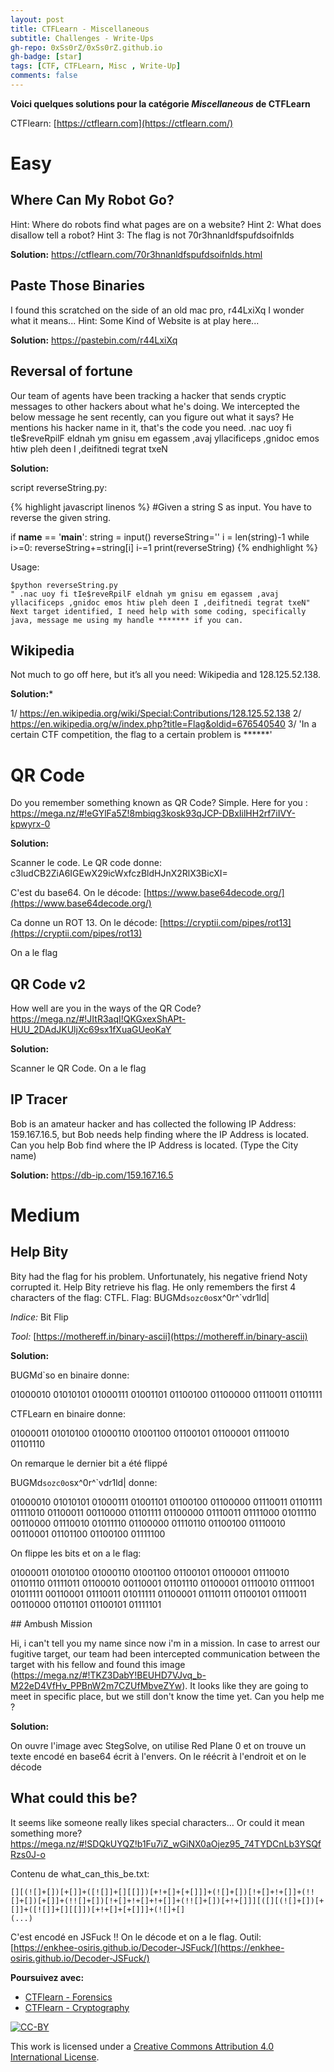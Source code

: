 ```yaml
---
layout: post
title: CTFLearn - Miscellaneous
subtitle: Challenges - Write-Ups 
gh-repo: 0xSs0rZ/0xSs0rZ.github.io
gh-badge: [star]
tags: [CTF, CTFLearn, Misc , Write-Up]
comments: false
---
```


**Voici quelques solutions pour la catégorie _Miscellaneous_ de CTFLearn**

CTFlearn: [https://ctflearn.com](https://ctflearn.com/)

# Easy

## Where Can My Robot Go?

Hint: Where do robots find what pages are on a website? Hint 2: What does disallow tell a robot? Hint 3: The flag is not 70r3hnanldfspufdsoifnlds 

**Solution:** https://ctflearn.com/70r3hnanldfspufdsoifnlds.html

## Paste Those Binaries

I found this scratched on the side of an old mac pro, r44LxiXq I wonder what it means... Hint: Some Kind of Website is at play here...

**Solution:** https://pastebin.com/r44LxiXq

## Reversal of fortune

Our team of agents have been tracking a hacker that sends cryptic messages to other hackers about what he's doing. We intercepted the below message he sent recently, can you figure out what it says? He mentions his hacker name in it, that's the code you need. .nac uoy fi tIe$reveRpilF eldnah ym gnisu em egassem ,avaj yllacificeps ,gnidoc emos htiw pleh deen I ,deifitnedi tegrat txeN

**Solution:**

script reverseString.py:

{% highlight javascript linenos %}
#Given a string S as input. You have to reverse the given string.

if __name__ == '__main__':
    string = input()
    reverseString=''
    i = len(string)-1
    while i>=0:
       reverseString+=string[i]
       i-=1
    print(reverseString)
{% endhighlight %}

Usage:

~~~
$python reverseString.py 
" .nac uoy fi tIe$reveRpilF eldnah ym gnisu em egassem ,avaj yllacificeps ,gnidoc emos htiw pleh deen I ,deifitnedi tegrat txeN"
Next target identified, I need help with some coding, specifically java, message me using my handle ******* if you can. 
~~~

## Wikipedia

Not much to go off here, but it’s all you need: Wikipedia and 128.125.52.138. 

**Solution:*** 

1/ https://en.wikipedia.org/wiki/Special:Contributions/128.125.52.138
2/ https://en.wikipedia.org/w/index.php?title=Flag&oldid=676540540
3/ 'In a certain CTF competition, the flag to a certain problem is ******'

# QR Code

Do you remember something known as QR Code? Simple. Here for you : <br /> https://mega.nz/#!eGYlFa5Z!8mbiqg3kosk93qJCP-DBxIilHH2rf7iIVY-kpwyrx-0

**Solution:**

Scanner le code. Le QR code donne: c3ludCB2ZiA6IGEwX29icWxfczBldHJnX2RlX3BicXI= 

C'est du base64. On le décode: [https://www.base64decode.org/](https://www.base64decode.org/)

Ca donne un ROT 13. On le décode: [https://cryptii.com/pipes/rot13](https://cryptii.com/pipes/rot13)

On a le flag

## QR Code v2

How well are you in the ways of the QR Code? https://mega.nz/#!JItR3aqI!QKGxexShAPt-HUU_2DAdJKUljXc69sx1fXuaGUeoKaY

**Solution:**

Scanner le QR Code. On a le flag

## IP Tracer

Bob is an amateur hacker and has collected the following IP Address: 159.167.16.5, but Bob needs help finding where the IP Address is located. Can you help Bob find where the IP Address is located. (Type the City name)

**Solution:** https://db-ip.com/159.167.16.5

# Medium

## Help Bity

Bity had the flag for his problem. Unfortunately, his negative friend Noty corrupted it. Help Bity retrieve his flag. He only remembers the first 4 characters of the flag: CTFL. Flag: BUGMd`sozc0o`sx^0r^`vdr1ld|

_Indice:_ Bit Flip

_Tool:_ [https://mothereff.in/binary-ascii](https://mothereff.in/binary-ascii)

**Solution:**

BUGMd`so en binaire donne:

01000010 01010101 01000111 01001101 01100100 01100000 01110011 01101111 

CTFLearn en binaire donne:

01000011 01010100 01000110 01001100 01100101 01100001 01110010 01101110 

On remarque le dernier bit a été flippé

BUGMd`sozc0o`sx^0r^`vdr1ld| donne: 

01000010 01010101 01000111 01001101 01100100 01100000 01110011 01101111 01111010 01100011 00110000 01101111 01100000 01110011 01111000 01011110 00110000 01110010 01011110 01100000 01110110 01100100 01110010 00110001 01101100 01100100 01111100

On flippe les bits et on a le flag:

01000011 01010100 01000110 01001100 01100101 01100001 01110010 01101110 01111011 01100010 00110001 01101110 01100001 01110010 01111001 01011111 00110001 01110011 01011111 01100001 01110111 01100101 01110011 00110000 01101101 01100101 01111101

## Ambush Mission

Hi, i can't tell you my name since now i'm in a mission. In case to arrest our fugitive target, our team had been intercepted communication between the target with his fellow and found this image (https://mega.nz/#!TKZ3DabY!BEUHD7VJvq_b-M22eD4VfHv_PPBnW2m7CZUfMbveZYw). It looks like they are going to meet in specific place, but we still don't know the time yet. Can you help me ?

**Solution:**

On ouvre l'image avec StegSolve, on utilise Red Plane 0 et on trouve un texte encodé en base64 écrit à l'envers. On le réécrit à l'endroit et on le décode

## What could this be?

It seems like someone really likes special characters… Or could it mean something more? https://mega.nz/#!SDQkUYQZ!b1Fu7iZ_wGiNX0aOjez95_74TYDCnLb3YSQfRzs0J-o

Contenu de what_can_this_be.txt:

~~~
[][(![]+[])[+[]]+([![]]+[][[]])[+!+[]+[+[]]]+(![]+[])[!+[]+!+[]]+(!![]+[])[+[]]+(!![]+[])[!+[]+!+[]+!+[]]+(!![]+[])[+!+[]]][([][(![]+[])[+[]]+([![]]+[][[]])[+!+[]+[+[]]]+(![]+[]
(...)
~~~

C'est encodé en JSFuck !! On le décode et on a le flag. Outil: [https://enkhee-osiris.github.io/Decoder-JSFuck/](https://enkhee-osiris.github.io/Decoder-JSFuck/)

**Poursuivez avec:**

- [CTFlearn - Forensics](https://0xss0rz.github.io/2019-08-23-CTFlearn-Forensics-Write-Ups/)
- [CTFlearn - Cryptography](https://0xss0rz.github.io/2019-08-24-CTFlearn-Cryptography-Write-Ups/)

[![CC-BY](https://mirrors.creativecommons.org/presskit/buttons/88x31/svg/by.svg)](https://creativecommons.org/licenses/by/4.0/)

This work is licensed under a [Creative Commons Attribution 4.0 International License](https://creativecommons.org/licenses/by/4.0/).


